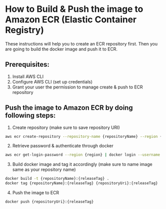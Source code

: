 # How to Build & Push the image to Amazon ECR (Elastic Container Registry)

These instructions will help you to create an ECR repository first. Then you are going to build the docker image and push it to ECR.

## Prerequisites:
1. Install AWS CLI
2. Configure AWS CLI (set up credentials)
3. Grant your user the permission to manage create & push to ECR repository

## Push the image to Amazon ECR by doing following steps:

1. Create repository (make sure to save repository URI)
```bash
aws ecr create-repository --repository-name {repositoryName} --region {region}
```

2. Retrieve password & authenticate through docker
```bash
aws ecr get-login-password --region {region} | docker login --username AWS --password-stdin {repositoryUri}
```

3. Build docker image and tag it accordingly (make sure to name image same as your repository name)
```bash
docker build -t {repositoryName}:{releaseTag} .
docker tag {repositoryName}:{releaseTag} {repositoryUri}:{releaseTag}
```

4. Push the image to ECR
```bash
docker push {repositoryUri}:{releaseTag}
```